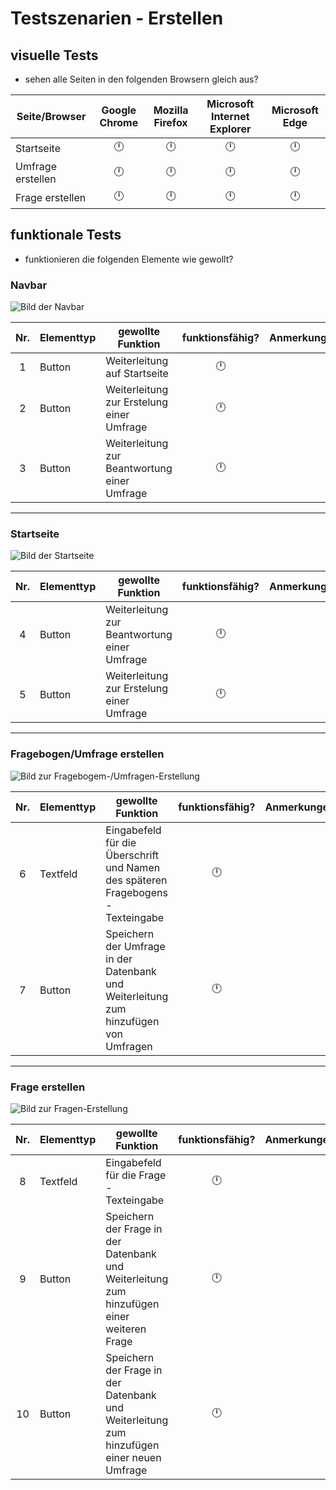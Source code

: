 # Testszenarien - Erstellen
## visuelle Tests
* sehen alle Seiten in den folgenden Browsern gleich aus?

| Seite/Browser | Google Chrome | Mozilla Firefox | Microsoft Internet Explorer | Microsoft Edge |
| --- | :---: | :---: |  :---: | :---: |
| Startseite | :clock12: | :clock12:|:clock12:|:clock12:|
| Umfrage erstellen | :clock12: | :clock12:|:clock12:|:clock12:|
| Frage erstellen | :clock12: | :clock12:|:clock12:|:clock12:|

## funktionale Tests
* funktionieren die folgenden Elemente wie gewollt?
### Navbar

![Bild der Navbar](https://github.com/FI17/Befragungstool-Dokumente/blob/Tests/Tests/Navbar/Navbar.png)

| Nr. | Elementtyp | gewollte Funktion | funktionsfähig? | Anmerkungen |
| :---: | --- | --- | :---: | --- |
| 1 | Button | Weiterleitung auf Startseite | :clock12: |
| 2 | Button | Weiterleitung zur Erstelung einer Umfrage | :clock12: |
| 3 | Button | Weiterleitung zur Beantwortung einer Umfrage | :clock12: |
---
### Startseite
![Bild der Startseite](https://github.com/FI17/Befragungstool-Dokumente/blob/Tests/Tests/Content/Erstellung/1-Startseite.png)

| Nr. | Elementtyp | gewollte Funktion | funktionsfähig? | Anmerkungen |
| :---: | --- | --- | :---: | --- |
| 4 | Button | Weiterleitung zur Beantwortung einer Umfrage | :clock12: |
| 5 | Button | Weiterleitung zur Erstelung einer Umfrage | :clock12: |
---
### Fragebogen/Umfrage erstellen
![Bild zur Fragebogem-/Umfragen-Erstellung](https://github.com/FI17/Befragungstool-Dokumente/blob/Tests/Tests/Content/Erstellung/2-Umfrage%20erstellen.png)

| Nr. | Elementtyp | gewollte Funktion | funktionsfähig? | Anmerkungen |
| :---: | --- | --- | :---: | --- |
| 6 | Textfeld | Eingabefeld für die Überschrift und Namen des späteren Fragebogens - Texteingabe | :clock12: |
| 7 | Button | Speichern der Umfrage in der Datenbank und Weiterleitung zum hinzufügen von Umfragen | :clock12: |
---
### Frage erstellen
![Bild zur Fragen-Erstellung](https://github.com/FI17/Befragungstool-Dokumente/blob/Tests/Tests/Content/Erstellung/3-Frage%20erstellen.png)

| Nr. | Elementtyp | gewollte Funktion | funktionsfähig? | Anmerkungen |
| :---: | --- | --- | :---: | --- |
| 8 | Textfeld | Eingabefeld für die Frage - Texteingabe | :clock12: |
| 9 | Button | Speichern der Frage in der Datenbank und Weiterleitung zum hinzufügen einer weiteren Frage | :clock12: |
| 10 | Button | Speichern der Frage in der Datenbank und Weiterleitung zum hinzufügen einer neuen Umfrage | :clock12: |

